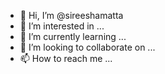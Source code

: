 - 👋 Hi, I’m @sireeshamatta
- 👀 I’m interested in ...
- 🌱 I’m currently learning ...
- 💞️ I’m looking to collaborate on ...
- 📫 How to reach me ...

<!---
sireeshamatta/sireeshamatta is a ✨ special ✨ repository because its `README.md` (this file) appears on your GitHub profile.
You can click the Preview link to take a look at your changes.
--->
